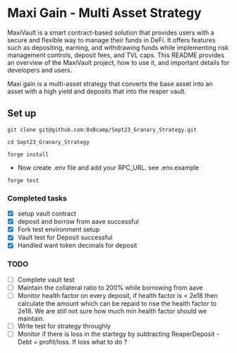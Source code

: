 # Maxi Gain - Multi Asset Strategy

MaxiVault is a smart contract-based solution that provides users with a secure and flexible way to manage their funds in DeFi. It offers features such as depositing, earning, and withdrawing funds while implementing risk management controls, deposit fees, and TVL caps. This README provides an overview of the MaxiVault project, how to use it, and important details for developers and users.

Maxi gain is a multi-asset strategy that converts the base asset into an asset with a high yield and deposits that into the reaper vault.

## Set up

```shell
git clone git@github.com:0xBcamp/Sept23_Granary_Strategy.git

cd Sept23_Granary_Strategy

forge install

```

- Now create .env file and add your RPC_URL. see .env.example

```
forge test
```

### Completed tasks

- [x] setup vault contract
- [x] deposit and borrow from aave successful
- [x] Fork test environment setup
- [x] Vault test for Deposit successful
- [x] Handled want token decimals for deposit

### TODO

- [ ] Complete vault test
- [ ] Maintain the collateral ratio to 200% while borrowing from aave
- [ ] Monitor health factor on every deposit, if health factor is < 2e18 then calculate the amount which can be repaid to rise the health factor to 2e18. We are still not sure how much min health factor should we maintain.
- [ ] Write test for strategy throughly
- [ ] Monitor if there is loss in the startegy by subtracting ReaperDeposit - Debt = profit/loss. If loss what to do ?
